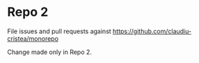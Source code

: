 # Repo 2

File issues and pull requests against https://github.com/claudiu-cristea/monorepo

Change made only in Repo 2.
